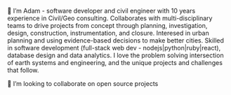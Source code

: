 👋 I’m Adam - software developer and civil engineer with 10 years experience in Civil/Geo consulting. Collaborates with multi-disciplinary teams to drive projects from concept through planning, investigation, design, construction, instrumentation, and closure. Interesed in urban planning and using evidence-based decisions to make better cities. Skilled in software development (full-stack web dev - nodejs|python|ruby|react), database design and data analytics. I love the problem solving intersection of earth systems and engineering, and the unique projects and challenges that follow.

💞️ I’m looking to collaborate on open source projects
<!---
A-DUYVESTYN/A-DUYVESTYN is a ✨ special ✨ repository because its `README.md` (this file) appears on your GitHub profile.
You can click the Preview link to take a look at your changes.
---> 

